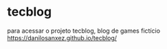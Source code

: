 # tecblog

para acessar o projeto tecblog, blog de games fictício https://danilosanxez.github.io/tecblog/
